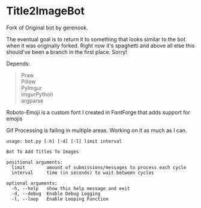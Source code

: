 # Title2ImageBot

Fork of Original bot by gerenook.

The eventual goal is to return it to something that looks similar to the bot when it was originally forked. Right now it's spaghetti and above all else this should've been a branch in the first place. Sorry!

Depends:

> Praw    
> Pillow  
> PyImgur  
> ImgurPython  
> argparse  

Roboto-Emoji is a custom font I created in FontForge that adds support for emojis

Gif Processing is failing in multiple areas. Working on it as much as I can.

```
usage: bot.py [-h] [-d] [-l] limit interval

Bot To Add Titles To Images

positional arguments:
  limit        amount of submissions/messages to process each cycle
  interval     time (in seconds) to wait between cycles

optional arguments:
  -h, --help   show this help message and exit
  -d, --debug  Enable Debug Logging
  -l, --loop   Enable Looping Function
```
